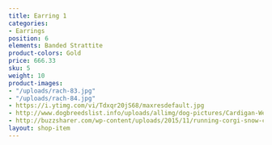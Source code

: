 ```yaml
---
title: Earring 1
categories:
- Earrings
position: 6
elements: Banded Strattite
product-colors: Gold
price: 666.33
sku: 5
weight: 10
product-images:
- "/uploads/rach-83.jpg"
- "/uploads/rach-84.jpg"
- https://i.ytimg.com/vi/Tdxqr20jS68/maxresdefault.jpg
- http://www.dogbreedslist.info/uploads/allimg/dog-pictures/Cardigan-Welsh-Corgi-3.jpg
- http://buzzsharer.com/wp-content/uploads/2015/11/running-corgi-snow-cute.jpg
layout: shop-item
---
```


